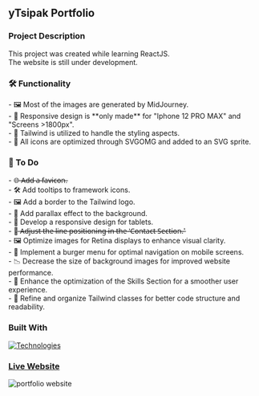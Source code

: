 ## yTsipak Portfolio

<!-- ABOUT THE PROJECT -->
### Project Description

This project was created while learning ReactJS. <br>
The website is still under development.

<h3>🛠️ Functionality</h3>
- 🖼️ Most of the images are generated by MidJourney. <br>
- 📱 Responsive design is **only made** for "Iphone 12 PRO MAX" and "Screens >1800px". <br>
- 🎨 Tailwind is utilized to handle the styling aspects. <br>
- 🌟 All icons are optimized through SVGOMG and added to an SVG sprite. <br>

<h3>📝 To Do</h3> 
- 🌐 ̶A̶d̶d̶ ̶a̶ ̶f̶a̶v̶i̶c̶o̶n̶. <br>
- 🛠️ Add tooltips to framework icons. <br>
- 🖼️ Add a border to the Tailwind logo. <br>
- 🌌 Add parallax effect to the background. <br>
- 📱 Develop a responsive design for tablets. <br>
- 📐  ̶A̶d̶j̶u̶s̶t̶ ̶t̶h̶e̶ ̶l̶i̶n̶e̶ ̶p̶o̶s̶i̶t̶i̶o̶n̶i̶n̶g̶ ̶i̶n̶ ̶t̶h̶e̶ ̶'̶C̶o̶n̶t̶a̶c̶t̶ ̶S̶e̶c̶t̶i̶o̶n̶.̶' <br>
- 🖼️ Optimize images for Retina displays to enhance visual clarity. <br>
- 🍔 Implement a burger menu for optimal navigation on mobile screens. <br>
- 📉 Decrease the size of background images for improved website performance. <br>
- 🚀 Enhance the optimization of the Skills Section for a smoother user experience. <br>
- 🧐 Refine and organize Tailwind classes for better code structure and readability. <br>


<!-- Technologies -->
### Built With
[![Technologies](https://skillicons.dev/icons?i=react,vite,js,tailwind)](https://skillicons.dev)
<br>

<!-- Images -->
### [Live Website](https://ytsipak.vercel.app/)
![portfolio website](https://github.com/ytsipak/portfolio_website/assets/122310792/585541f2-5d85-4d16-960d-5ae7fad210f9)



